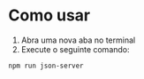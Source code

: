 # Como usar

1. Abra uma nova aba no terminal
2. Execute o seguinte comando:
  ```
  npm run json-server
  ```